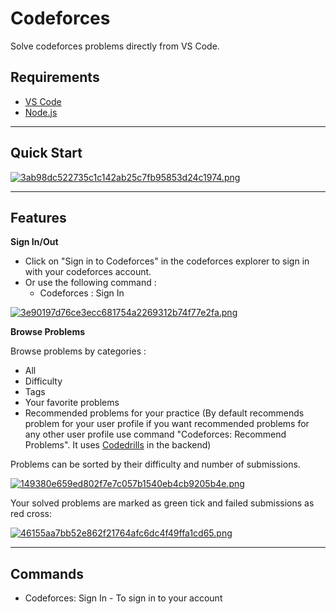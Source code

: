 # Codeforces

Solve codeforces problems directly from VS Code.

## Requirements
- [VS Code](https://code.visualstudio.com/)
- [Node.js](https://nodejs.org/en/)


-------------------
## Quick Start

[![3ab98dc522735c1c142ab25c7fb95853d24c1974.png](https://i.postimg.cc/T316mHt7/3ab98dc522735c1c142ab25c7fb95853d24c1974.png)](https://postimg.cc/hfk6RMWT)

-------------------
## Features

**Sign In/Out**

- Click on "Sign in to Codeforces" in the codeforces explorer to sign in with your codeforces account.
- Or use the following command :
    - Codeforces : Sign In 


[![3e90197d76ce3ecc681754a2269312b74f77e2fa.png](https://i.postimg.cc/XYP0gchV/3e90197d76ce3ecc681754a2269312b74f77e2fa.png)](https://postimg.cc/Mn146Rq4)

**Browse Problems**

Browse problems by categories :
- All
- Difficulty
- Tags
- Your favorite problems
- Recommended problems for your practice (By default recommends problem for your user profile if you want recommended problems for any other user profile use command "Codeforces: Recommend Problems". It uses [Codedrills](https://recommender.codedrills.io/) in the backend)


Problems can be sorted by their difficulty and number of submissions.

[![149380e659ed802f7e7c057b1540eb4cb9205b4e.png](https://i.postimg.cc/fLnnGWDp/149380e659ed802f7e7c057b1540eb4cb9205b4e.png)](https://postimg.cc/cKmbYSKB)

Your solved problems are marked as green tick and failed submissions as red cross: 

[![46155aa7bb52e862f21764afc6dc4f49ffa1cd65.png](https://i.postimg.cc/GpsngTwv/46155aa7bb52e862f21764afc6dc4f49ffa1cd65.png)](https://postimg.cc/Y4kPh9SS)




<!-- // To be released Soo

**Upcoming Contests**

Shows a list of current or upcoming contests in the codeforces explorer, you can register to contests and also participate. -->

------------------------
## Commands
- Codeforces: Sign In - To sign in to your account









